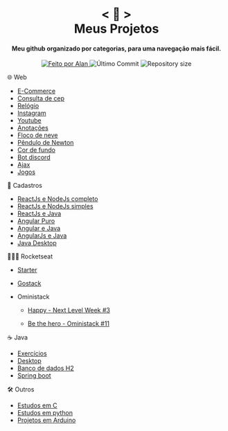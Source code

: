 <!-- Titulo -->

<h1 align="center">
    < 🐙 > <br>
    Meus Projetos
</h1>
  
<!-- Subtitulo -->

<h4 align="center">
  Meu github organizado por categorias, para uma navegação mais fácil.
</h4>

<!-- Github Badges -->

<p align="center">
  <a href="https://github.com/nerd0000">
    <img alt="Feito por Alan" src="https://img.shields.io/badge/made%20by-Alan-8743CC">
  </a>
  <img alt="Último Commit" src="https://img.shields.io/github/last-commit/Nerd0000/Meus-Projetos">
  <img alt="Repository size" src="https://img.shields.io/github/repo-size/Nerd0000/Meus-Projetos.svg">
</p>

<!-- Categorias -->

🌐 Web

  - [E-Commerce](https://github.com/Nerd0000/E-Commerce)
  - [Consulta de cep](https://github.com/Nerd0000/Consulta-de-Cep)
  - [Relógio](https://github.com/Nerd0000/Relogio)
  - [Instagram](https://github.com/Nerd0000/instagram-ui)
  - [Youtube](https://github.com/Nerd0000/Youtube-clone)
  - [Anotações](https://github.com/Nerd0000/Anotacoes)
  - [Floco de neve](https://github.com/Nerd0000/Floco-de-neve)
  - [Pêndulo de Newton](https://github.com/Nerd0000/Pendulo-de-Newton)
  - [Cor de fundo](https://github.com/Nerd0000/Cor-de-fundo)
  - [Bot discord](https://github.com/Nerd0000/Player-discord-bot)
  - [Ajax](https://github.com/Nerd0000/Ajax)
  - [Jogos](https://github.com/Nerd0000/Desenvolvimento-de-jogos)

👥 Cadastros

  - [ReactJs e NodeJs completo](https://github.com/Nerd0000/Cadastro-robusto)
  - [ReactJs e NodeJs simples](https://github.com/Nerd0000/Cadastro-simples)
  - [ReactJs e Java](https://github.com/Nerd0000/Cadastro-backend-em-java)
  - [Angular Puro](https://github.com/Nerd0000/Listagem-cursos)
  - [Angular e Java](https://github.com/Nerd0000/Angular-e-Java)
  - [AngularJs e Java](https://github.com/Nerd0000/Cadastro-frontend-em-angularjs)
  - [Java Desktop](https://github.com/Nerd0000/Sistema-de-cadastro-desktop-em-Java)

👨🏽‍🚀 Rocketseat

  - [Starter](https://github.com/Nerd0000/Starter)

  - [Gostack](https://github.com/Nerd0000/go-stack)

  - Oministack

    - [Happy - Next Level Week #3](https://github.com/Nerd0000/happy)

    - [Be the hero - Oministack #11](https://github.com/Nerd0000/Be-the-hero)

☕ Java

  - [Exercícios](https://github.com/Nerd0000/Estudos-em-Java)
  - [Desktop](https://github.com/Nerd0000/Java-desktop)
  - [Banco de dados H2](https://github.com/Nerd0000/Banco-de-dados-Java)
  - [Spring boot](https://github.com/Nerd0000/Spring-boot)

🛠️ Outros

  - [Estudos em C](https://github.com/Nerd0000/Estudos-em-C)
  - [Estudos em python](https://github.com/Nerd0000/Aprendendo-python)
  - [ Projetos em Arduino](https://www.tinkercad.com/users/7kbRcmKM7hu-nerd0000?category=circuits&sort=likes&view_mode=default)
